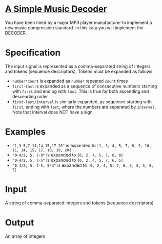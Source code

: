 # [A Simple Music Decoder](https://www.codewars.com/kata/a-simple-music-decoder "https://www.codewars.com/kata/58de42bab4b74c214d0000e2")

You have been hired by a major MP3 player manufacturer to implement a new music compression standard. In this kata you will implement the DECODER.

# Specification
The input signal is represented as a comma-separated string of integers and tokens (sequence descriptors). Tokens must be expanded as follows.

* `number*count` is expanded as `number` repeated `count` times
* `first-last` is expanded as a sequence of consecutive numbers starting with `first` and ending with `last`. This is true for both ascending and descending order
* `first-last/interval` is similarly expanded, as sequence starting with `first`, ending with `last`, where the numbers are separated by `interval`. Note that interval does NOT have a sign


# Examples
* `"1,3-5,7-11,14,15,17-20"`
  is expanded to
  `[1, 3, 4, 5, 7, 8, 9, 10, 11, 14, 15, 17, 18, 19, 20]`
* `"0-4/2, 5, 7-9"`
  is expanded to
  `[0, 2, 4, 5, 7, 8, 9]`
* `"0-4/2, 5, 7-5"`
  is expanded to
  `[0, 2, 4, 5, 7, 6, 5]`
* `"0-4/2, 5, 7-5, 5*4"`
  is expanded to
  `[0, 2, 4, 5, 7, 6, 5, 5, 5, 5, 5]`

# Input
A string of comma-separated integers and tokens (sequence descriptors)

# Output
An array of integers
